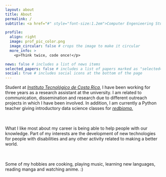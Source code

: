 ```yaml
---
layout: about
title: About
permalink: /
subtitle: <a href="#" style="font-size:1.2em">Computer Engenieering Student.</a>

profile:
  align: right
  image: prof_pic_color.png
  image_circular: false # crops the image to make it circular
  more_info: >
    <p>Think twice, code once!</p>

news: false # includes a list of news items
selected_papers: false # includes a list of papers marked as "selected={true}"
social: true # includes social icons at the bottom of the page
---
```


<p style="text-aling: justify"> 
Student at <a href="https://www.tec.ac.cr/" style="font-style: italic;">Instituto Tecnológico de Costa Rica</a>, I have been working for three years as a research assistant at the university. I am related to communication, dissemination and research due to different outreach projects in which I have been involved. In addition, I am currently a Python teacher giving introductory data science classes for <a href="https://redbioma.github.io" style="font-style: italic;">redbioma.</a>


<br><br>
What I like most about my career is being able to help people with our knowledge. Part of my interests are the development of new technologies for people with disabilities and any other activity related to making a better world.

<br><br>
Some of my hobbies are cooking, playing music, learning new languages, reading manga and watching anime. :)
</p>

<br><br>